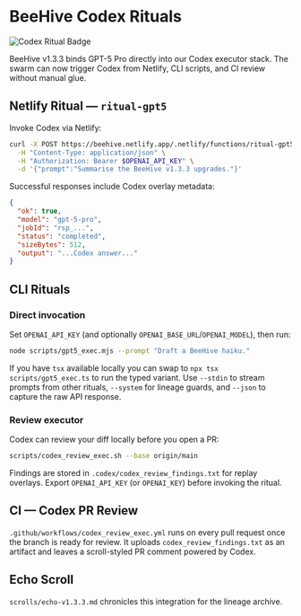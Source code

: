 # BeeHive Codex Rituals

![Codex Ritual Badge](https://beehive.netlify.app/.netlify/functions/ritual-badge)

BeeHive v1.3.3 binds GPT-5 Pro directly into our Codex executor stack. The swarm can now trigger Codex from Netlify, CLI scripts, and CI review without manual glue.

## Netlify Ritual — `ritual-gpt5`

Invoke Codex via Netlify:

```bash
curl -X POST https://beehive.netlify.app/.netlify/functions/ritual-gpt5 \
  -H "Content-Type: application/json" \
  -H "Authorization: Bearer $OPENAI_API_KEY" \
  -d '{"prompt":"Summarise the BeeHive v1.3.3 upgrades."}'
```

Successful responses include Codex overlay metadata:

```json
{
  "ok": true,
  "model": "gpt-5-pro",
  "jobId": "rsp_...",
  "status": "completed",
  "sizeBytes": 512,
  "output": "...Codex answer..."
}
```

## CLI Rituals

### Direct invocation

Set `OPENAI_API_KEY` (and optionally `OPENAI_BASE_URL`/`OPENAI_MODEL`), then run:

```bash
node scripts/gpt5_exec.mjs --prompt "Draft a BeeHive haiku."
```

If you have `tsx` available locally you can swap to `npx tsx scripts/gpt5_exec.ts` to run the typed variant. Use `--stdin` to stream prompts from other rituals, `--system` for lineage guards, and `--json` to capture the raw API response.

### Review executor

Codex can review your diff locally before you open a PR:

```bash
scripts/codex_review_exec.sh --base origin/main
```

Findings are stored in `.codex/codex_review_findings.txt` for replay overlays.
Export `OPENAI_API_KEY` (or `OPENAI_KEY`) before invoking the ritual.

## CI — Codex PR Review

`.github/workflows/codex_review_exec.yml` runs on every pull request once the branch is ready for review. It uploads `codex_review_findings.txt` as an artifact and leaves a scroll-styled PR comment powered by Codex.

## Echo Scroll

`scrolls/echo-v1.3.3.md` chronicles this integration for the lineage archive.
